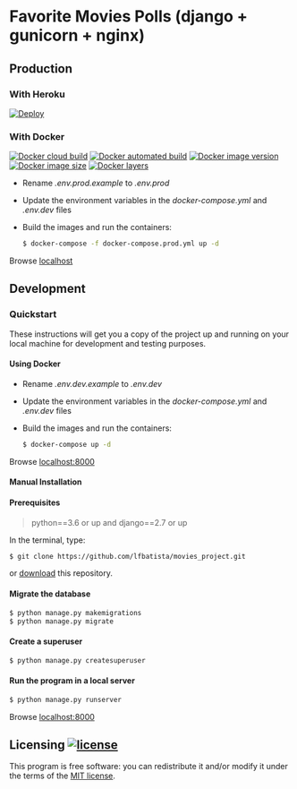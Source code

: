 # Favorite Movies Polls (django + gunicorn + nginx)
## Production
### With Heroku</h3>
[![Deploy](https://www.herokucdn.com/deploy/button.svg)](https://heroku.com/deploy?template=https://github.com/lfbatista/movies_project/)
### With Docker</h3>
[![Docker cloud build](https://img.shields.io/docker/cloud/build/batistaluisfilipe/movies_web)](https://hub.docker.com/r/batistaluisfilipe/movies_web)
[![Docker automated build](https://img.shields.io/docker/cloud/automated/batistaluisfilipe/movies_web)](https://hub.docker.com/r/batistaluisfilipe/movies_web)
[![Docker image version](https://images.microbadger.com/badges/version/batistaluisfilipe/movies_web.svg)](https://hub.docker.com/r/batistaluisfilipe/movies_web)
[![Docker image size](https://img.shields.io/docker/image-size/batistaluisfilipe/movies_web)](https://hub.docker.com/r/batistaluisfilipe/movies_web)
[![Docker layers](https://img.shields.io/microbadger/layers/batistaluisfilipe/movies_web)](https://hub.docker.com/r/batistaluisfilipe/movies_web)
<!-- [![](https://images.microbadger.com/badges/image/batistaluisfilipe/movies_web.svg)](https://hub.docker.com/r/batistaluisfilipe/movies_web) -->

- Rename *.env.prod.example* to *.env.prod*
- Update the environment variables in the *docker-compose.yml* and *.env.dev* files
- Build the images and run the containers:

    ```sh
    $ docker-compose -f docker-compose.prod.yml up -d
    ```
Browse [localhost](http://localhost)

## Development
### Quickstart
<p>These instructions will get you a copy of the project up and running on your local machine for development and testing purposes.</p>

#### Using Docker

- Rename *.env.dev.example* to *.env.dev*
- Update the environment variables in the *docker-compose.yml* and *.env.dev* files
- Build the images and run the containers:

    ```sh
    $ docker-compose up -d
    ```
Browse [localhost:8000](http://localhost:8000)

#### Manual Installation
#### Prerequisites
> python==3.6 or up and django==2.7 or up

In the terminal, type:
```sh
$ git clone https://github.com/lfbatista/movies_project.git
```
or [download](https://github.com/lfbatista/movies_project/archive/docker.zip) this repository.

#### Migrate the database

```sh
$ python manage.py makemigrations
$ python manage.py migrate
```

#### Create a superuser

```sh
$ python manage.py createsuperuser
``` 
#### Run the program in a local server

```sh
$ python manage.py runserver
```
Browse [localhost:8000](http://localhost:8000)

## Licensing [![license](https://img.shields.io/github/license/lfbatista/movies_project)](LICENSE)

This program is free software: you can redistribute it and/or modify it
under the terms of the [MIT license](LICENSE).
